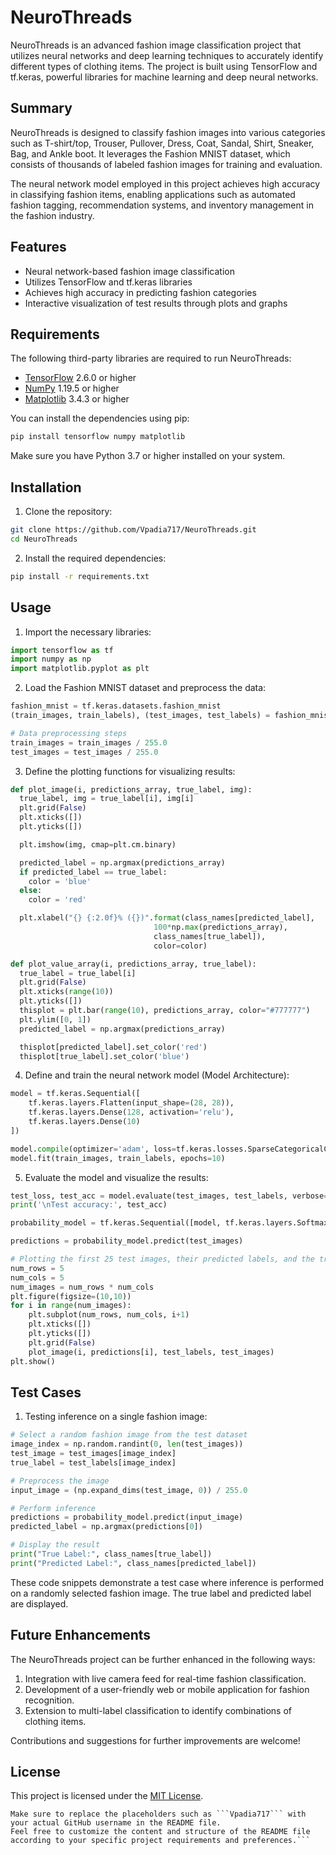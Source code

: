 # NeuroThreads

NeuroThreads is an advanced fashion image classification project that utilizes neural networks and deep learning techniques to accurately identify different types of clothing items. The project is built using TensorFlow and tf.keras, powerful libraries for machine learning and deep neural networks.

## Summary

NeuroThreads is designed to classify fashion images into various categories such as T-shirt/top, Trouser, Pullover, Dress, Coat, Sandal, Shirt, Sneaker, Bag, and Ankle boot. It leverages the Fashion MNIST dataset, which consists of thousands of labeled fashion images for training and evaluation.

The neural network model employed in this project achieves high accuracy in classifying fashion items, enabling applications such as automated fashion tagging, recommendation systems, and inventory management in the fashion industry.

## Features

- Neural network-based fashion image classification
- Utilizes TensorFlow and tf.keras libraries
- Achieves high accuracy in predicting fashion categories
- Interactive visualization of test results through plots and graphs

## Requirements

The following third-party libraries are required to run NeuroThreads:

- [TensorFlow](https://www.tensorflow.org/) 2.6.0 or higher
- [NumPy](https://numpy.org/) 1.19.5 or higher
- [Matplotlib](https://matplotlib.org/) 3.4.3 or higher

You can install the dependencies using pip:

```bash
pip install tensorflow numpy matplotlib
```

Make sure you have Python 3.7 or higher installed on your system.

## Installation

1. Clone the repository:

```bash
git clone https://github.com/Vpadia717/NeuroThreads.git
cd NeuroThreads
```

2. Install the required dependencies:

```bash
pip install -r requirements.txt
```

## Usage

1. Import the necessary libraries:

```python
import tensorflow as tf
import numpy as np
import matplotlib.pyplot as plt
```

2. Load the Fashion MNIST dataset and preprocess the data:

```python
fashion_mnist = tf.keras.datasets.fashion_mnist
(train_images, train_labels), (test_images, test_labels) = fashion_mnist.load_data()

# Data preprocessing steps
train_images = train_images / 255.0
test_images = test_images / 255.0
```

3. Define the plotting functions for visualizing results:

```python
def plot_image(i, predictions_array, true_label, img):
  true_label, img = true_label[i], img[i]
  plt.grid(False)
  plt.xticks([])
  plt.yticks([])

  plt.imshow(img, cmap=plt.cm.binary)

  predicted_label = np.argmax(predictions_array)
  if predicted_label == true_label:
    color = 'blue'
  else:
    color = 'red'

  plt.xlabel("{} {:2.0f}% ({})".format(class_names[predicted_label],
                                100*np.max(predictions_array),
                                class_names[true_label]),
                                color=color)

def plot_value_array(i, predictions_array, true_label):
  true_label = true_label[i]
  plt.grid(False)
  plt.xticks(range(10))
  plt.yticks([])
  thisplot = plt.bar(range(10), predictions_array, color="#777777")
  plt.ylim([0, 1])
  predicted_label = np.argmax(predictions_array)

  thisplot[predicted_label].set_color('red')
  thisplot[true_label].set_color('blue')
```

4. Define and train the neural network model (Model Architecture):

```python
model = tf.keras.Sequential([
    tf.keras.layers.Flatten(input_shape=(28, 28)),
    tf.keras.layers.Dense(128, activation='relu'),
    tf.keras.layers.Dense(10)
])

model.compile(optimizer='adam', loss=tf.keras.losses.SparseCategoricalCrossentropy(from_logits=True), metrics=['accuracy'])
model.fit(train_images, train_labels, epochs=10)
```

5. Evaluate the model and visualize the results:

```python
test_loss, test_acc = model.evaluate(test_images, test_labels, verbose=2)
print('\nTest accuracy:', test_acc)

probability_model = tf.keras.Sequential([model, tf.keras.layers.Softmax()])

predictions = probability_model.predict(test_images)

# Plotting the first 25 test images, their predicted labels, and the true labels
num_rows = 5
num_cols = 5
num_images = num_rows * num_cols
plt.figure(figsize=(10,10))
for i in range(num_images):
    plt.subplot(num_rows, num_cols, i+1)
    plt.xticks([])
    plt.yticks([])
    plt.grid(False)
    plot_image(i, predictions[i], test_labels, test_images)
plt.show()
```

## Test Cases

1. Testing inference on a single fashion image:

```python
# Select a random fashion image from the test dataset
image_index = np.random.randint(0, len(test_images))
test_image = test_images[image_index]
true_label = test_labels[image_index]

# Preprocess the image
input_image = (np.expand_dims(test_image, 0)) / 255.0

# Perform inference
predictions = probability_model.predict(input_image)
predicted_label = np.argmax(predictions[0])

# Display the result
print("True Label:", class_names[true_label])
print("Predicted Label:", class_names[predicted_label])
```

These code snippets demonstrate a test case where inference is performed on a randomly selected fashion image. The true label and predicted label are displayed.

## Future Enhancements

The NeuroThreads project can be further enhanced in the following ways:

1. Integration with live camera feed for real-time fashion classification.
2. Development of a user-friendly web or mobile application for fashion recognition.
3. Extension to multi-label classification to identify combinations of clothing items.

Contributions and suggestions for further improvements are welcome!

## License

This project is licensed under the [MIT License](LICENSE).

````
Make sure to replace the placeholders such as ```Vpadia717``` with your actual GitHub username in the README file.
Feel free to customize the content and structure of the README file according to your specific project requirements and preferences.```
````
